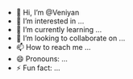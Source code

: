 - 👋 Hi, I’m @Veniyan
- 👀 I’m interested in ...
- 🌱 I’m currently learning ...
- 💞️ I’m looking to collaborate on ...
- 📫 How to reach me ...
- 😄 Pronouns: ...
- ⚡ Fun fact: ...

<!---
Veniyan/Veniyan is a ✨ special ✨ repository because its `README.md` (this file) appears on your GitHub profile.
You can click the Preview link to take a look at your changes.
--->
